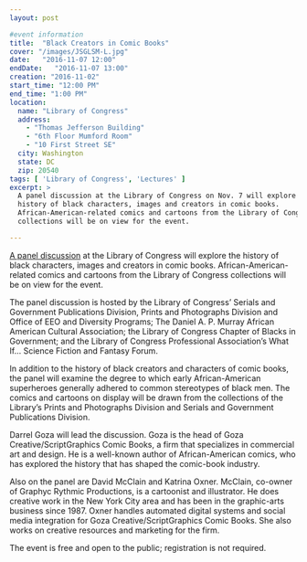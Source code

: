 ```yaml
---
layout: post

#event information
title:  "Black Creators in Comic Books"
cover: "/images/JSGLSM-L.jpg"
date:   "2016-11-07 12:00"
endDate:   "2016-11-07 13:00"
creation: "2016-11-02"
start_time: "12:00 PM"
end_time: "1:00 PM"
location:
  name: "Library of Congress"
  address:
    - "Thomas Jefferson Building"
    - "6th Floor Mumford Room"
    - "10 First Street SE"
  city: Washington
  state: DC
  zip: 20540
tags: [ 'Library of Congress', 'Lectures' ]
excerpt: >
  A panel discussion at the Library of Congress on Nov. 7 will explore the
  history of black characters, images and creators in comic books.
  African-American-related comics and cartoons from the Library of Congress
  collections will be on view for the event.

---
```


[A panel discussion](http://www.loc.gov/today/pr/2016/16-192.html?loclr=eaue) at
the Library of Congress will explore the history of black characters, images and
creators in comic books. African-American-related comics and cartoons from the
Library of Congress collections will be on view for the event.

The panel discussion is hosted by the Library of Congress’ Serials and
Government Publications Division, Prints and Photographs Division and Office of
EEO and Diversity Programs; The Daniel A. P. Murray African American Cultural
Association; the Library of Congress Chapter of Blacks in Government; and the
Library of Congress Professional Association’s What If... Science Fiction and
Fantasy Forum.

In addition to the history of black creators and characters of comic books, the
panel will examine the degree to which early African-American superheroes
generally adhered to common stereotypes of black men. The comics and cartoons on
display will be drawn from the collections of the Library’s Prints and
Photographs Division and Serials and Government Publications Division.

Darrel Goza will lead the discussion. Goza is the head of Goza
Creative/ScriptGraphics Comic Books, a firm that specializes in commercial art
and design. He is a well-known author of African-American comics, who has
explored the history that has shaped the comic-book industry.

Also on the panel are David McClain and Katrina Oxner. McClain, co-owner of
Graphyc Rythmic Productions, is a cartoonist and illustrator. He does creative
work in the New York City area and has been in the graphic-arts business since
1987\. Oxner handles automated digital systems and social media integration for
Goza Creative/ScriptGraphics Comic Books. She also works on creative resources
and marketing for the firm.

The event is free and open to the public; registration is not required.
